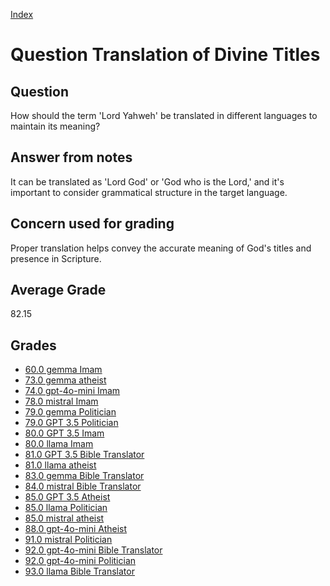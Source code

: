 
[Index](../../index.md)
# Question Translation of Divine Titles
## Question
How should the term 'Lord Yahweh' be translated in different languages to maintain its meaning?

## Answer from notes
It can be translated as 'Lord God' or 'God who is the Lord,' and it's important to consider grammatical structure in the target language.

## Concern used for grading
Proper translation helps convey the accurate meaning of God's titles and presence in Scripture.

## Average Grade
82.15

## Grades
 * [60.0 gemma Imam](../answers/gemma_Imam/Translation_of_Divine_Titles.md)
 * [73.0 gemma atheist](../answers/gemma_atheist/Translation_of_Divine_Titles.md)
 * [74.0 gpt-4o-mini Imam](../answers/gpt-4o-mini_Imam/Translation_of_Divine_Titles.md)
 * [78.0 mistral Imam](../answers/mistral_Imam/Translation_of_Divine_Titles.md)
 * [79.0 gemma Politician](../answers/gemma_Politician/Translation_of_Divine_Titles.md)
 * [79.0 GPT 3.5 Politician](../answers/GPT_3.5_Politician/Translation_of_Divine_Titles.md)
 * [80.0 GPT 3.5 Imam](../answers/GPT_3.5_Imam/Translation_of_Divine_Titles.md)
 * [80.0 llama Imam](../answers/llama_Imam/Translation_of_Divine_Titles.md)
 * [81.0 GPT 3.5 Bible Translator](../answers/GPT_3.5_Bible_Translator/Translation_of_Divine_Titles.md)
 * [81.0 llama atheist](../answers/llama_atheist/Translation_of_Divine_Titles.md)
 * [83.0 gemma Bible Translator](../answers/gemma_Bible_Translator/Translation_of_Divine_Titles.md)
 * [84.0 mistral Bible Translator](../answers/mistral_Bible_Translator/Translation_of_Divine_Titles.md)
 * [85.0 GPT 3.5 Atheist](../answers/GPT_3.5_Atheist/Translation_of_Divine_Titles.md)
 * [85.0 llama Politician](../answers/llama_Politician/Translation_of_Divine_Titles.md)
 * [85.0 mistral atheist](../answers/mistral_atheist/Translation_of_Divine_Titles.md)
 * [88.0 gpt-4o-mini Atheist](../answers/gpt-4o-mini_Atheist/Translation_of_Divine_Titles.md)
 * [91.0 mistral Politician](../answers/mistral_Politician/Translation_of_Divine_Titles.md)
 * [92.0 gpt-4o-mini Bible Translator](../answers/gpt-4o-mini_Bible_Translator/Translation_of_Divine_Titles.md)
 * [92.0 gpt-4o-mini Politician](../answers/gpt-4o-mini_Politician/Translation_of_Divine_Titles.md)
 * [93.0 llama Bible Translator](../answers/llama_Bible_Translator/Translation_of_Divine_Titles.md)
